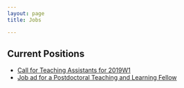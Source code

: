 ```yaml
---
layout: page
title: Jobs

---
```


## Current Positions
- [Call for Teaching Assistants for 2019W1](https://ubc.ca1.qualtrics.com/jfe/form/SV_54EWkqn79DYHbCt)
- [Job ad for a Postdoctoral Teaching and Learning Fellow](https://www.stat.ubc.ca/postdoctoral-teaching-and-learning-fellow-ubc-master-data-science-program-0)
